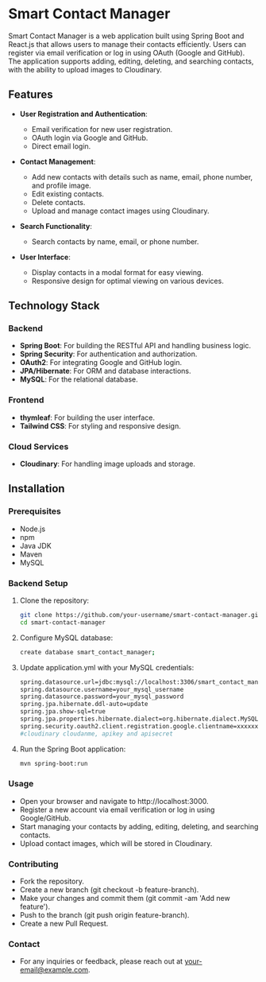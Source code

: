 # Smart Contact Manager

Smart Contact Manager is a web application built using Spring Boot and React.js that allows users to manage their contacts efficiently. Users can register via email verification or log in using OAuth (Google and GitHub). The application supports adding, editing, deleting, and searching contacts, with the ability to upload images to Cloudinary.

## Features

- **User Registration and Authentication**:
  - Email verification for new user registration.
  - OAuth login via Google and GitHub.
  - Direct email login.
  
- **Contact Management**:
  - Add new contacts with details such as name, email, phone number, and profile image.
  - Edit existing contacts.
  - Delete contacts.
  - Upload and manage contact images using Cloudinary.
  
- **Search Functionality**:
  - Search contacts by name, email, or phone number.
  
- **User Interface**:
  - Display contacts in a modal format for easy viewing.
  - Responsive design for optimal viewing on various devices.

## Technology Stack

### Backend
- **Spring Boot**: For building the RESTful API and handling business logic.
- **Spring Security**: For authentication and authorization.
- **OAuth2**: For integrating Google and GitHub login.
- **JPA/Hibernate**: For ORM and database interactions.
- **MySQL**: For the relational database.

### Frontend
- **thymleaf**: For building the user interface.
- **Tailwind CSS**: For styling and responsive design.

### Cloud Services
- **Cloudinary**: For handling image uploads and storage.

## Installation

### Prerequisites
- Node.js
- npm
- Java JDK
- Maven
- MySQL

### Backend Setup

1. Clone the repository:
   ```bash
   git clone https://github.com/your-username/smart-contact-manager.git
   cd smart-contact-manager

2. Configure MySQL database:
    ```bash
    create database smart_contact_manager;

3. Update application.yml with your MySQL credentials:
    ```bash
    spring.datasource.url=jdbc:mysql://localhost:3306/smart_contact_manager
    spring.datasource.username=your_mysql_username
    spring.datasource.password=your_mysql_password
    spring.jpa.hibernate.ddl-auto=update
    spring.jpa.show-sql=true
    spring.jpa.properties.hibernate.dialect=org.hibernate.dialect.MySQL5Dialect
    spring.security.oauth2.client.registration.google.clientname=xxxxxxxxxx  #and rest other properties
    #cloudinary cloudanme, apikey and apisecret

4. Run the Spring Boot application:
    ```bash
    mvn spring-boot:run

### Usage
- Open your browser and navigate to http://localhost:3000.
- Register a new account via email verification or log in using Google/GitHub.
- Start managing your contacts by adding, editing, deleting, and searching contacts.
- Upload contact images, which will be stored in Cloudinary.

### Contributing
- Fork the repository.
- Create a new branch (git checkout -b feature-branch).
- Make your changes and commit them (git commit -am 'Add new feature').
- Push to the branch (git push origin feature-branch).
- Create a new Pull Request.

### Contact
- For any inquiries or feedback, please reach out at your-email@example.com.

